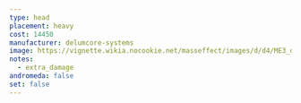 ```yaml
---
type: head
placement: heavy
cost: 14450
manufacturer: delumcore-systems
image: https://vignette.wikia.nocookie.net/masseffect/images/d/d4/ME3_delumcore_overlay.png/revision/latest/scale-to-width-down/115?cb=20120312191745
notes:
  - extra_damage
andromeda: false
set: false
---
```

